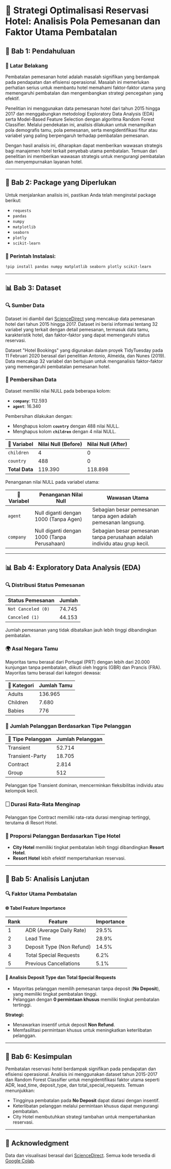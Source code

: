 # 🏨 Strategi Optimalisasi Reservasi Hotel: Analisis Pola Pemesanan dan Faktor Utama Pembatalan

## 🔖 Bab 1: Pendahuluan

### 🔎 Latar Belakang
Pembatalan pemesanan hotel adalah masalah signifikan yang berdampak pada pendapatan dan efisiensi operasional. Masalah ini memerlukan perhatian serius untuk membantu hotel memahami faktor-faktor utama yang memengaruhi pembatalan dan mengembangkan strategi pencegahan yang efektif.

Penelitian ini menggunakan data pemesanan hotel dari tahun 2015 hingga 2017 dan menggabungkan metodologi Exploratory Data Analysis (EDA) serta Model-Based Feature Selection dengan algoritma Random Forest Classifier. Melalui pendekatan ini, analisis dilakukan untuk menampilkan pola demografis tamu, pola pemesanan, serta mengidentifikasi fitur atau variabel yang paling berpengaruh terhadap pembatalan pemesanan.

Dengan hasil analisis ini, diharapkan dapat memberikan wawasan strategis bagi manajemen hotel terkait penyebab utama pembatalan. Temuan dari penelitian ini memberikan wawasan strategis untuk mengurangi pembatalan dan menyempurnakan layanan hotel.

---

## 🔧 Bab 2: Package yang Diperlukan

Untuk menjalankan analisis ini, pastikan Anda telah menginstal package berikut:

- `requests` 
- `pandas` 
- `numpy` 
- `matplotlib` 
- `seaborn` 
- `plotly` 
- `scikit-learn`

### 📃 Perintah Instalasi:
```bash
!pip install pandas numpy matplotlib seaborn plotly scikit-learn
```

---

## 📊 Bab 3: Dataset

### 🔍 Sumber Data
Dataset ini diambil dari [ScienceDirect](https://www.sciencedirect.com/science/article/pii/S2352340918315191#f0010) yang mencakup data pemesanan hotel dari tahun 2015 hingga 2017. Dataset ini berisi informasi tentang 32 variabel yang terkait dengan detail pemesanan, termasuk data tamu, karakteristik hotel, dan faktor-faktor yang dapat memengaruhi status reservasi. 

Dataset "Hotel Bookings" yang digunakan dalam proyek TidyTuesday pada 11 Februari 2020 berasal dari penelitian Antonio, Almeida, dan Nunes (2019). Data mencakup 32 variabel dan bertujuan untuk menganalisis faktor-faktor yang memengaruhi pembatalan pemesanan hotel.

### 🔄 Pembersihan Data
Dataset memiliki nilai NULL pada beberapa kolom:

- **`company`**: 112.593
- **`agent`**: 16.340

Pembersihan dilakukan dengan:
- Menghapus kolom **`country`** dengan 488 nilai NULL.
- Menghapus kolom **`children`** dengan 4 nilai NULL.

| 🔬 Variabel            | Nilai Null (Before) | Nilai Null (After) |
|-------------------|---------------------|--------------------|
| `children`        | 4                   | 0                  |
| `country`         | 488                 | 0                  |
| **Total Data**    | 119.390             | 118.898            |

Penanganan nilai NULL pada variabel utama:

| 🔹 **Variabel** | **Penanganan Nilai Null**              | **Wawasan Utama**       |
|--------------|----------------------------------------|-------------------------|
| `agent`      | Null diganti dengan 1000 (Tanpa Agen)  | Sebagian besar pemesanan tanpa agen adalah pemesanan langsung. |
| `company`    | Null diganti dengan 1000 (Tanpa Perusahaan) | Sebagian besar pemesanan tanpa perusahaan adalah individu atau grup kecil. |

---

## 📊 Bab 4: Exploratory Data Analysis (EDA)

### 🔍 Distribusi Status Pemesanan

| Status Pemesanan       | Jumlah   |
|------------------------|----------|
| `Not Canceled (0)`     | 74.745   |
| `Canceled (1)`         | 44.153   |

Jumlah pemesanan yang tidak dibatalkan jauh lebih tinggi dibandingkan pembatalan.

### 🌍 Asal Negara Tamu

Mayoritas tamu berasal dari Portugal (PRT) dengan lebih dari 20.000 kunjungan tanpa pembatalan, diikuti oleh Inggris (GBR) dan Prancis (FRA). Mayoritas tamu berasal dari kategori dewasa:

| 🔹 Kategori | Jumlah Tamu |
|----------|-------------|
| Adults   | 136.965     |
| Children | 7.680       |
| Babies   | 776         |

### 🔎 Jumlah Pelanggan Berdasarkan Tipe Pelanggan

| 🔹 Tipe Pelanggan  | Jumlah Pelanggan |
|-----------------|------------------|
| Transient       | 52.714           |
| Transient-Party | 18.705           |
| Contract        | 2.814            |
| Group           | 512              |

Pelanggan tipe Transient dominan, mencerminkan fleksibilitas individu atau kelompok kecil.

### 🗌 Durasi Rata-Rata Menginap

Pelanggan tipe Contract memiliki rata-rata durasi menginap tertinggi, terutama di Resort Hotel.

### 🏨 Proporsi Pelanggan Berdasarkan Tipe Hotel

- **City Hotel** memiliki tingkat pembatalan lebih tinggi dibandingkan **Resort Hotel**.
- **Resort Hotel** lebih efektif mempertahankan reservasi.

---

## 🔧 Bab 5: Analisis Lanjutan

### 🔍 Faktor Utama Pembatalan

#### 🌐 Tabel Feature Importance

| Rank | Feature                       | Importance |
|------|-------------------------------|------------|
| 1    | ADR (Average Daily Rate)      | 29.5%      |
| 2    | Lead Time                     | 28.9%      |
| 3    | Deposit Type (Non Refund)     | 14.5%      |
| 4    | Total Special Requests        | 6.2%       |
| 5    | Previous Cancellations        | 5.1%       |

#### 🔖 Analisis Deposit Type dan Total Special Requests

- Mayoritas pelanggan memilih pemesanan tanpa deposit (**No Deposit**), yang memiliki tingkat pembatalan tinggi.
- Pelanggan dengan **0 permintaan khusus** memiliki tingkat pembatalan tertinggi.

**Strategi:**
- Menawarkan insentif untuk deposit **Non Refund**.
- Memfasilitasi permintaan khusus untuk meningkatkan keterlibatan pelanggan.

---

## 🎡 Bab 6: Kesimpulan

Pembatalan reservasi hotel berdampak signifikan pada pendapatan dan efisiensi operasional. Analisis ini menggunakan dataset tahun 2015-2017 dan Random Forest Classifier untuk mengidentifikasi faktor utama seperti ADR, lead_time, deposit_type, dan total_special_requests. Temuan menunjukkan:

- Tingginya pembatalan pada **No Deposit** dapat diatasi dengan insentif.
- Keterlibatan pelanggan melalui permintaan khusus dapat mengurangi pembatalan.
- City Hotel membutuhkan strategi tambahan untuk mempertahankan reservasi.

---

## 📜 Acknowledgment

Data dan visualisasi berasal dari [ScienceDirect](https://www.sciencedirect.com/science/article/pii/S2352340918315191#f0010). Semua kode tersedia di [Google Colab](https://colab.research.google.com/drive/13tV-R2nSngDVyNmIW7pcxmyaxqE6a35J?usp=sharing).

